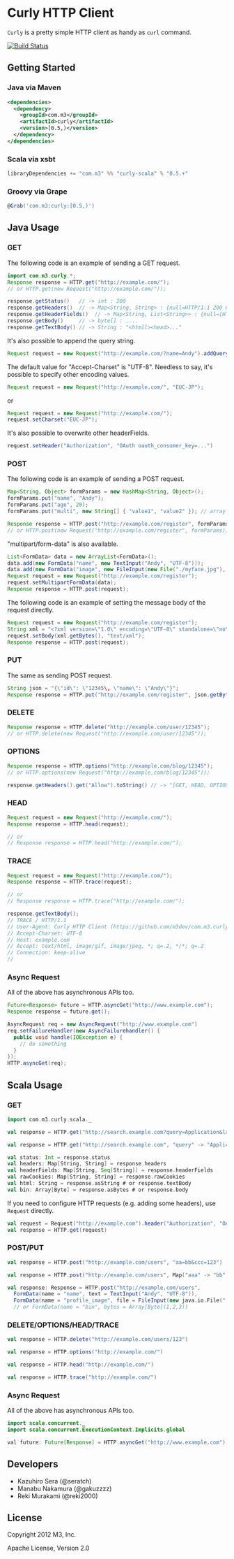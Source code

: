 # Curly HTTP Client

`Curly` is a pretty simple HTTP client as handy as `curl` command.

[![Build Status](https://travis-ci.org/m3dev/curly.svg?branch=develop)](https://travis-ci.org/m3dev/curly)

## Getting Started

### Java via Maven

```xml
<dependencies>
  <dependency>
    <groupId>com.m3</groupId>
    <artifactId>curly</artifactId>
    <version>[0.5,)</version>
  </dependency>
</dependencies>
```

### Scala via xsbt

```scala
libraryDependencies += "com.m3" %% "curly-scala" % "0.5.+"
```

### Groovy via Grape

```groovy
@Grab('com.m3:curly:[0.5,)')
```

## Java Usage

### GET

The following code is an example of sending a GET request.

```java
import com.m3.curly.*;
Response response = HTTP.get("http://example.com/");
// or HTTP.get(new Request("http://example.com/"));

response.getStatus()   // -> int : 200
response.getHeaders()  // -> Map<String, String> : {null=HTTP/1.1 200 OK, ETag="33414 ...
response.getHeaderFields()  // -> Map<String, List<String>> : {null=[HTTP/1.1 200 OK], ETag=["33414 ...
response.getBody()     // -> byte[] : ....
response.getTextBody() // -> String : "<htmll><head>..."
```

It's also possible to append the query string.

```java
Request request = new Request("http://example.com/?name=Andy").addQueryParam("age", 20);
````

The default value for "Accept-Charset" is "UTF-8". Needless to say, it's possible to specify other encoding values.

```java
Request request = new Request("http://example.com/", "EUC-JP");
```

or

```java
Request request = new Request("http://example.com/");
request.setCharset("EUC-JP");
```

It's also possible to overwrite other headerFields.

```java
request.setHeader("Authorization", "OAuth oauth_consumer_key=...")
```

### POST

The following code is an example of sending a POST request.

```java
Map<String, Object> formParams = new HashMap<String, Object>();
formParams.put("name", "Andy");
formParams.put("age", 20);
formParams.put("multi", new String[] { "value1", "value2" }); // array or Iterable

Response response = HTTP.post("http://example.com/register", formParams);
// or HTTP.post(new Request("http://example.com/register", formParams));
```

"multipart/form-data" is also available.

```java
List<FormData> data = new ArrayList<FormData>();
data.add(new FormData("name", new TextInput("Andy", "UTF-8")));
data.add(new FormData("image", new FileInput(new File("./myface.jpg"), "myface.jpg"), "image/jpeg"));
Request request = new Request("http://example.com/register");
request.setMultipartFormData(data);
Response response = HTTP.post(request);
```

The following code is an example of setting the message body of the request directly.

```java
Request request = new Request("http://example.com/register");
String xml = "<?xml version=\"1.0\" encoding=\"UTF-8\" standalone=\"no\" ?><user><id>1234</id><name>Andy</name></user>";
request.setBody(xml.getBytes(), "text/xml");
Response response = HTTP.post(request);
```

### PUT

The same as sending POST request.

```java
String json = "{\"id\": \"12345\, \"name\": \"Andy\"}";
Response response = HTTP.put("http://example.com/register", json.getBytes(), "text/json");
```

### DELETE

```java
Response response = HTTP.delete("http://example.com/user/12345");
// or HTTP.delete(new Request("http://example.com/user/12345"));
```

### OPTIONS

```java
Response response = HTTP.options("http://example.com/blog/12345");
// or HTTP.options(new Request("http://example.com/blog/12345"));

response.getHeaders().get("Allow").toString() // -> "[GET, HEAD, OPTIONS, TRACE]"
```

### HEAD

```java
Request request = new Request("http://example.com/");
Response response = HTTP.head(request);

// or
// Response response = HTTP.head("http://example.com/");
```

### TRACE

```java
Request request = new Request("http://example.com/");
Response response = HTTP.trace(request);

// or
// Response response = HTTP.trace("http://example.com/");

response.getTextBody();
// TRACE / HTTP/1.1
// User-Agent: Curly HTTP Client (https://github.com/m3dev/com.m3.curly)
// Accept-Charset: UTF-8
// Host: example.com
// Accept: text/html, image/gif, image/jpeg, *; q=.2, */*; q=.2
// Connection: keep-alive
//
```

### Async Request

All of the above has asynchronous APIs too.

```java
Future<Response> future = HTTP.asyncGet("http://www.example.com");
Response response = future.get();

AsyncRequest req = new AsyncRequest("http://www.example.com")
req.setFailureHandler(new AsyncFailurehandler() {
  public void handle(IOException e) {
    // do something
  }
});
HTTP.asyncGet(req);
```


## Scala Usage

### GET

```scala
import com.m3.curly.scala._

val response = HTTP.get("http://search.example.com?query=Application&lang=Scala")

val response = HTTP.get("http://search.example.com", "query" -> "Application", "lang" -> "Scala")

val status: Int = response.status
val headers: Map[String, String] = response.headers
val headerFields: Map[String, Seq[String]] = response.headerFields
val rawCookies: Map[String, String] = response.rawCookies
val html: String = response.asString # or response.textBody
val bin: Array[Byte] = response.asBytes # or response.body
```

If you need to configure HTTP requests (e.g. adding some headers), use `Request` directly.

```scala
val request = Request("http://example.com").header("Authorization", "OAuth realm: ...")
val response = HTTP.get(request)
```

### POST/PUT

```scala
val response = HTTP.post("http://example.com/users", "aa=bb&ccc=123")

val response = HTTP.post("http://example.com/users", Map("aaa" -> "bb", "ccc" -> 123))

val response: Response = HTTP.post("http://example.com/users",
  FormData(name = "name", text = TextInput("Andy", "UTF-8")),
  FormData(name = "profile_image", file = FileInput(new java.io.File("./myface.jpg"), "myface.jpg"), "image/jpeg"))
  // or FormData(name = "bin", bytes = Array[Byte](1,2,3))
```

### DELETE/OPTIONS/HEAD/TRACE

```scala
val response = HTTP.delete("http://example.com/users/123")

val response = HTTP.options("http://example.com/")

val response = HTTP.head("http://example.com/")

val response = HTTP.trace("http://example.com/")
```

### Async Request

All of the above has asynchronous APIs too.

```java
import scala.concurrent._
import scala.concurrent.ExecutionContext.Implicits.global

val future: Future[Response] = HTTP.asyncGet("http://www.example.com");
```

## Developers

- Kazuhiro Sera (@seratch)
- Manabu Nakamura (@gakuzzzz)
- Reki Murakami (@reki2000)

## License

Copyright 2012 M3, Inc.

Apache License, Version 2.0



